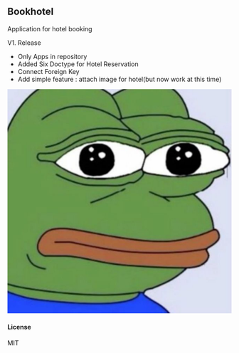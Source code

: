 ## Bookhotel

Application for hotel booking

V1. Release
- Only Apps in repository
- Added Six Doctype for Hotel Reservation
- Connect Foreign Key
- Add simple feature : attach image for hotel(but now work at this time)

![Contoh Gambar](https://github.com/brillianesa/bookhotel/blob/rafles_hotel/s.jpg)

#### License

MIT
